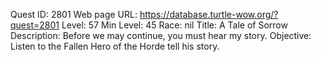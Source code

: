 Quest ID: 2801
Web page URL: https://database.turtle-wow.org/?quest=2801
Level: 57
Min Level: 45
Race: nil
Title: A Tale of Sorrow
Description: Before we may continue, you must hear my story.
Objective: Listen to the Fallen Hero of the Horde tell his story.

